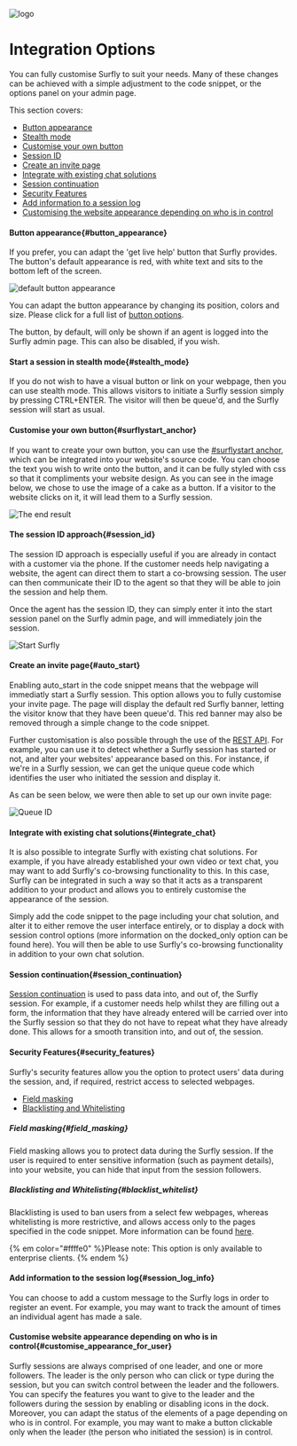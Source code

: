 ![logo](../images/logosmall.png)
# Integration Options
<a name="integration_options"></a>

You can fully customise Surfly to suit your needs. Many of these changes can be achieved with a simple adjustment to the code snippet, or the options panel on your admin page. 

This section covers:
 - [Button appearance](<#button_appearance>)
 - [Stealth mode](<#stealth_mode>)
 - [Customise your own button](<#surflystart_anchor>)
 - [Session ID](<#session_id>)
 - [Create an invite page](<#auto_start>)
 - [Integrate with existing chat solutions](<#integrate_chat>)
 - [Session continuation](<#session_continuation>)
 - [Security Features](<#security_features>)
 - [Add information to a session log](<#session_log_info>)
 - [Customising the website appearance depending on who is in control](<#customise_appearance_for_user>)

<a name="button_appearance"></a>
#### Button appearance{#button_appearance}

If you prefer, you can adapt the 'get live help' button that Surfly provides. The button's default appearance is red, with white text and sits to the bottom left of the screen. 

![default button appearance](https://raw.github.com/surfly/tutorial/master/screens/default-button.png)

You can adapt the button appearance by changing its position, colors and size. Please click for a full list of [button options](../widget_options.md/#button_table).

The button, by default, will only be shown if an agent is logged into the Surfly admin page. This can also be disabled, if you wish.

<a name="stealth_mode"></a>
#### Start a session in stealth mode{#stealth_mode}

If you do not wish to have a visual button or link on your webpage, then you can use stealth mode. This allows visitors to initiate a Surfly session simply by pressing CTRL+ENTER.  The visitor will then be queue'd, and the Surfly session will start as usual.

<a name="surflystart_anchor"></a>
#### Customise your own button{#surflystart_anchor}

If you want to create your own button, you can use the [#surflystart anchor](../widget_options/widget_options.md/#anchor_start), which can be integrated into your website's source code. You can choose the text you wish to write onto the button, and it can be fully styled with css so that it compliments your website design.  As you can see in the image below, we chose to use the image of a cake as a button. If a visitor to the website clicks on it, it will lead them to a Surfly session.

![The end result](https://raw.github.com/surfly/tutorial/master/screens/cake-button.png)

<a name="session_id"></a>
#### The session ID approach{#session_id}

The session ID approach is especially useful if you are already in contact with a customer via the phone. If the customer needs help navigating a website, the agent can direct them to start a co-browsing session. The user can then communicate their ID to the agent so that they will be able to join the session and help them.

Once the agent has the session ID, they can simply enter it into the start session panel on the Surfly admin page, and will immediately join the session.

![Start Surfly](https://raw.github.com/surfly/tutorial/master/screens/enter_session_id.png)

<a name="auto_start"></a>
#### Create an invite page{#auto_start}

Enabling auto_start in the code snippet means that the webpage will immediatly start a Surfly session. This option allows you to fully customise your invite page. The page will display the default red Surfly banner, letting the visitor know that they have been queue'd. This red banner may also be removed through a simple change to the code snippet. 

Further customisation is also possible through the use of the [REST API](https://www.surfly.com/cobrowsing-api/). For example, you can use it to detect whether a Surfly session has started or not, and alter your websites' appearance based on this. For instance, if we're in a Surfly session, we can get the unique queue code which identifies the user who initiated the session and display it.

As can be seen below, we were then able to set up our own invite page:

![Queue ID](https://raw.github.com/surfly/tutorial/master/screens/custom-lp.png)


<a name="integrate_chat"></a>
#### Integrate with existing chat solutions{#integrate_chat}

It is also possible to integrate Surfly with existing chat solutions. For example, if you have already established your own video or text chat, you may want to add Surfly's co-browsing functionality to this. In this case, Surfly can be integrated in such a way so that it acts as a transparent addition to your product and allows you to entirely customise the appearance of the session.

Simply add the code snippet to the page including your chat solution, and alter it to either remove the user interface entirely, or to display a dock with session control options (more information on the docked_only option can be found here). You will then be able to use Surfly's co-browsing functionality in addition to your own chat solution.


<a name="session_continuation"></a>
#### Session continuation{#session_continuation}

[Session continuation](../widget_options/widget_options.md#session_continuation) is used to pass data into, and out of, the Surfly session. For example, if a customer needs help whilst they are filling out a form, the information that they have already entered will be carried over into the Surfly session so that they do not have to repeat what they have already done. This allows for a smooth transition into, and out of, the session.


<a name="security_features"></a>
#### Security Features{#security_features}

Surfly's security features allow you the option to protect users' data during the session, and, if required, restrict access to selected webpages. 

 - [Field masking](<#field_masking>)
 - [Blacklisting and Whitelisting](<#blacklist_whitelist>)

<a name="field_masking"></a>
##### Field masking{#field_masking}

Field masking allows you to protect data during the Surfly session. If the user is required to enter sensitive information (such as payment details), into your website, you can hide that input from the session followers. 


<a name="blacklist_whitelist"></a>
##### Blacklisting and Whitelisting{#blacklist_whitelist}

Blacklisting is used to ban users from a select few webpages, whereas whitelisting is more restrictive, and allows access only to the pages specified in the code snippet.
More information can be found [here](./widget_options/widget_options.md#restrictions).

{% em color="#ffffe0" %}Please note: 
This option is only available to enterprise clients.  {% endem %}


<a name="session_log_info"></a>
#### Add information to the session log{#session_log_info}

You can choose to add a custom message to the Surfly logs in order to register an event. For example, you may want to track the amount of times an individual agent has made a sale. 

<a name="customise_appearance_for_user"></a>
#### Customise website appearance depending on who is in control{#customise_appearance_for_user}

Surfly sessions are always comprised of one leader, and one or more followers. The leader is the only person who can click or type during the session, but you can switch control between the leader and the followers. You can specify the features you want to give to the leader and the followers during the session by enabling or disabling icons in the dock. Moreover, you can adapt the status of the elements of a page depending on who is in control. For example, you may want to make a button clickable only when the leader (the person who initiated the session) is in control.


 